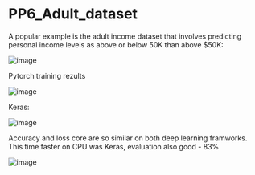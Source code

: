 # PP6_Adult_dataset

A popular example is the adult income dataset that involves predicting personal income levels as above or below 50K than above $50K:

![image](https://user-images.githubusercontent.com/34160094/147566311-c4dd4144-6f2e-4443-a62e-a05e15815274.png)

Pytorch training rezults

![image](https://user-images.githubusercontent.com/34160094/147584829-e0177296-6bc6-4a32-ac9e-507960b91b54.png)

Keras:

![image](https://user-images.githubusercontent.com/34160094/147584981-970cac65-f5a2-4649-83e3-17a1e6f8de1c.png)

Accuracy and loss core are so similar on both deep learning framworks.
This time faster on CPU was Keras, evaluation also good - 83%

![image](https://user-images.githubusercontent.com/34160094/147585838-3a5c58ff-f3f5-4ea1-85c5-a38f598127d7.png)
